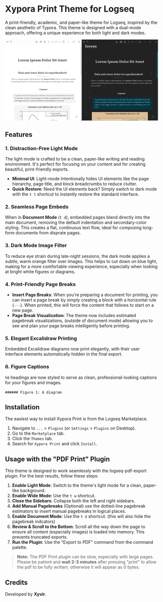 # Xypora Print Theme for Logseq

A print-friendly, academic, and paper-like theme for Logseq, inspired by the clean aesthetic of Typora. This theme is designed with a dual-mode approach, offering a unique experience for both light and dark modes.

![Xypora Print Theme Screenshot](./sample.png)

## Features

### 1. Distraction-Free Light Mode

The light mode is crafted to be a clean, paper-like writing and reading environment. It's perfect for focusing on your content and for creating beautiful, print-friendly exports.

* **Minimal UI**: Light-mode Intentionally hides UI elements like the page hierarchy, page title, and block breadcrumbs to reduce clutter.
* **Quick Restore**: Need the UI elements back? Simply switch to dark mode with the `t t` shortcut to instantly restore the standard interface.

### 2. Seamless Page Embeds

When in **Document Mode** (`t d`), embedded pages blend directly into the main document, removing the default indentation and secondary-color styling. This creates a flat, continuous text flow, ideal for composing long-form documents from disprate pages.

### 3. Dark Mode Image Filter

To reduce eye strain during late-night sessions, the dark mode applies a subtle, warm orange filter over images. This helps to cut down on blue light, making for a more comfortable viewing experience, especially when looking at bright white figures or diagrams.

### 4. Print-Friendly Page Breaks

* **Insert Page Breaks**: When you're preparing a document for printing, you can insert a page break by simply creating a block with a horizontal rule (`---`). When printed, this will force the content that follows to start on a new page.
* **Page Break Visualization**: The theme now includes estimated pagebreak visualizations, (outside of document mode) allowing you to see and plan your page breaks intelligently before printing.

### 5. Elegant Excalidraw Printing

Embedded Excalidraw diagrams now print elegantly, with their user interface elements automatically hidden in the final export.

### 6. Figure Captions

`h6` headings are now styled to serve as clean, professional-looking captions for your figures and images.

`###### Figure 1: A diagram`

## Installation

The easiest way to install Xypora Print is from the Logseq Marketplace.

1.  Navigate to `...` > `Plugins` (or `Settings` > `Plugins` on Desktop).
2.  Go to the `Marketplace` tab.
3.  Click the `Themes` tab.
4.  Search for `Xypora Print` and click `Install`.

## Usage with the "PDF Print" Plugin

This theme is designed to work seamlessly with the logseq-pdf-export plugin. For the best results, follow these steps:

1.  **Enable Light Mode**: Switch to the theme's light mode for a clean, paper-like background.
2.  **Enable Wide Mode**: Use the `t w` shortcut.
3.  **Close the Sidebars**: Collapse both the left and right sidebars.
4.  **Add Manual Pagebreaks** (Optional) use the dotted-line pagebreak estimators to insert manual pagebreaks in logical places.
5.  **Enable Document Mode**: Use the `t d` shortcut. (this will also hide the pagebreak indcators)
8.  **Review & Scroll to the Bottom**: Scroll all the way down the page to ensure all content (especially images) is loaded into memory. This prevents truncated exports.
9.  **Run the Plugin**: Use the "Export to PDF" command from the command palette.

> **Note:** The PDF Print plugin can be slow, especially with large pages. Please be patient and **wait 2-3 minutes** after pressing "print" to allow the pdf to be fully written; otherwise it will appear as 0 bytes.

## Credits

Developed by **Xyvir**.



